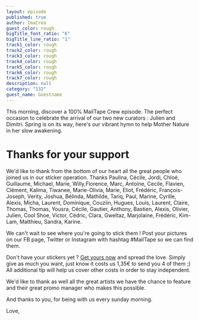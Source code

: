 ```yaml
---
layout: episode
published: true
author: ImaCrea
guest_color: rough
bigTitle_font_ratio: "6"
bigTitle_line_ratio: "1"
track1_color: rough
track2_color: rough
track3_color: rough
track4_color: rough
track5_color: rough
track6_color: rough
track7_color: rough
description: null
category: "132"
guest_name: Guestname
---
```


<p id="introduction">
This morning, discover a 100% MailTape Crew episode. The perfect occasion to celebrate the arrival of our two new curators : Julien and Dimitri. Spring is on its way, here's our vibrant hymn to help Mother Nature in her slow awakening.
</p>

# Thanks for your support
We'd like to thank from the bottom of our heart all the great people who joined us in our sticker operation. Thanks Paulina, Cécile, Jordi, Chloé, Guillaume, Michael, Marie, Willy,Florence, Marc, Antoine, Cecile, Flavien, Clément,
Kalima, Tiwanee, Marie-Olivia, Marie, Eliot, Frédéric, François-Joseph,
Verity, Joshua, Bélinda, Mathilde, Tariq, Paul, Marine, Cyrille, Alexis, Micha, Laurent, Dominique, Couziin, Hugues, Louis, Laurent, Claire, Thomas, Thomas, Yousra, Cécile, Gautier, Anthony, Bastien, Alexis, Olivier, Julien, Cool Shoe, Victor, Cédric, Clara, Gweltaz, Marjolaine, Frédéric, Kim-Lam, Matthieu, Sandra, Karine.

We can't wait to see where you're going to stick them ! Post your pictures on our FB page, Twitter or Instagram with hashtag #MailTape so we can find them.

Don't have your stickers yet ? [Get yours now](https://www.paypal.com/cgi-bin/webscr?cmd=_s-xclick&hosted_button_id=CYNVPXU22G482) and spread the love. Simply give as much you want, just know it costs us 1,35€ to send you 4 of them ;) All additional tip will help us cover other costs in order to stay independent.

We'd like to thank as well all the great artists we have the chance to feature and their great promo manager who makes this possible.

And thanks to you, for being with us every sunday morning.

Love,